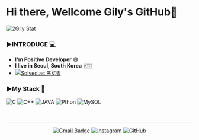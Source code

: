  
  # Hi there, Wellcome Gily's GitHub👋
  [![2Gily Stat](https://github-readme-stats.vercel.app/api?username=2Gily&show_icons=true&theme=dark)](https://github.com/2Gily/)
  <!--[![Top Langs](https://github-readme-stats.vercel.app/api/top-langs/?username=2gily)](https://github.com/2Gily/)-->


  ### ▶INTRODUCE 💻
  - <strong>I'm Positive Developer</strong> :smile:
  - <strong>I live in Seoul, South Korea</strong> :kr:
  - [![Solved.ac 프로필](http://mazassumnida.wtf/api/mini/generate_badge?boj=rlfgud91)](https://solved.ac/rlfgud91)
  
  ### ▶My Stack 📖
  ![C](https://img.shields.io/badge/C-00599C?style=for-the-badge&logo=c&logoColor=white)
  ![C++](https://img.shields.io/badge/C%2B%2B-00599C?style=for-the-badge&logo=c%2B%2B&logoColor=white)
  ![JAVA](https://img.shields.io/badge/Java-ED8B00?style=for-the-badge&logo=java&logoColor=white)
  ![Pthon](https://img.shields.io/badge/Python-3776AB?style=for-the-badge&logo=python&logoColor=white)
  ![MySQL](https://img.shields.io/badge/MySQL-00000F?style=for-the-badge&logo=mysql&logoColor=white)
  
  </br>
  
  ---
  <div align="center">
  
  [![Gmail Badge](https://img.shields.io/badge/Gmail-D14836?style=for-the-badge&logo=gmail&logoColor=white)](mailto:rlfgud91@gmail.com)
  [![Instagram](https://img.shields.io/badge/Instagram-E4405F?style=for-the-badge&logo=instagram&logoColor=white)](https://www.instagram.com/2gily/)
  [![GitHub](https://img.shields.io/badge/GitHub-100000?style=for-the-badge&logo=github&logoColor=white)](https://github.com/2gily/)
  </br>
</div>
  
<!--
**2Gily/2Gily** is a ✨ _special_ ✨ repository because its `README.md` (this file) appears on your GitHub profile.


- 🔭 I’m currently working on ...
- 🌱 I’m currently learning ...
- 👯 I’m looking to collaborate on ...
- 🤔 I’m looking for help with ...
- 💬 Ask me about ...
- 📫 How to reach me: ...
- 😄 Pronouns: ...
- ⚡ Fun fact: ...
-->
